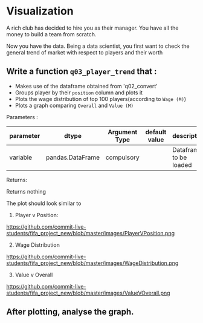 # Visualization

A rich club has decided to hire you as their manager. You have all the money to build a team from scratch.

Now you have the data. Being a data scientist, you first want to check the general trend of market with respect to players and their worth 

## Write a function `q03_player_trend` that :

- Makes use of the dataframe obtained from 'q02_convert'
- Groups player by their `position` column and plots it
- Plots the wage distribution of top 100 players(according to `Wage (M)`)
- Plots a graph comparing `Overall` and `Value (M)` 


Parameters :

| parameter | dtype          | Argument Type | default value | description                   |
|-----------|----------------|---------------|---------------|-------------------------------|
| variable  |pandas.DataFrame| compulsory    |               | Dataframe to be loaded        |

Returns:

Returns nothing

The plot should look similar to

1. Player v Position:

https://github.com/commit-live-students/fifa_project_new/blob/master/images/PlayerVPosition.png

2. Wage Distribution

https://github.com/commit-live-students/fifa_project_new/blob/master/images/WageDistribution.png

3. Value v Overall
  
https://github.com/commit-live-students/fifa_project_new/blob/master/images/ValueVOverall.png

 
 
 ## After plotting, analyse the graph.
 
 
 
